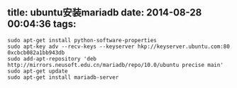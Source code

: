 title: ubuntu安装mariadb
date: 2014-08-28 00:04:36
tags:
---
```
sudo apt-get install python-software-properties
sudo apt-key adv --recv-keys --keyserver hkp://keyserver.ubuntu.com:80 0xcbcb082a1bb943db
sudo add-apt-repository 'deb http://mirrors.neusoft.edu.cn/mariadb/repo/10.0/ubuntu precise main'
sudo apt-get update
sudo apt-get install mariadb-server
```
